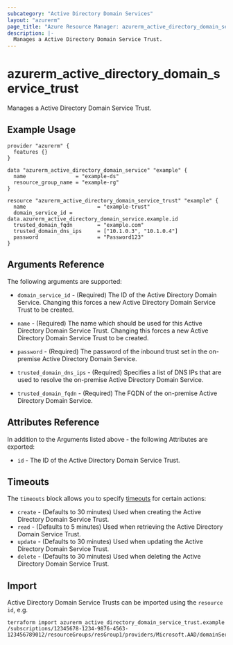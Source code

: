 ```yaml
---
subcategory: "Active Directory Domain Services"
layout: "azurerm"
page_title: "Azure Resource Manager: azurerm_active_directory_domain_service_trust"
description: |-
  Manages a Active Directory Domain Service Trust.
---
```


# azurerm_active_directory_domain_service_trust

Manages a Active Directory Domain Service Trust.

## Example Usage

```hcl
provider "azurerm" {
  features {}
}

data "azurerm_active_directory_domain_service" "example" {
  name                = "example-ds"
  resource_group_name = "example-rg"
}

resource "azurerm_active_directory_domain_service_trust" "example" {
  name                       = "example-trust"
  domain_service_id = data.azurerm_active_directory_domain_service.example.id
  trusted_domain_fqdn        = "example.com"
  trusted_domain_dns_ips     = ["10.1.0.3", "10.1.0.4"]
  password                   = "Password123"
}
```

## Arguments Reference

The following arguments are supported:

* `domain_service_id` - (Required) The ID of the Active Directory Domain Service. Changing this forces a new Active Directory Domain Service Trust to be created.

* `name` - (Required) The name which should be used for this Active Directory Domain Service Trust. Changing this forces a new Active Directory Domain Service Trust to be created.

* `password` - (Required) The password of the inbound trust set in the on-premise Active Directory Domain Service.

* `trusted_domain_dns_ips` - (Required) Specifies a list of DNS IPs that are used to resolve the on-premise Active Directory Domain Service.

* `trusted_domain_fqdn` - (Required) The FQDN of the on-premise Active Directory Domain Service.

## Attributes Reference

In addition to the Arguments listed above - the following Attributes are exported: 

* `id` - The ID of the Active Directory Domain Service Trust.

## Timeouts

The `timeouts` block allows you to specify [timeouts](https://www.terraform.io/docs/configuration/resources.html#timeouts) for certain actions:

* `create` - (Defaults to 30 minutes) Used when creating the Active Directory Domain Service Trust.
* `read` - (Defaults to 5 minutes) Used when retrieving the Active Directory Domain Service Trust.
* `update` - (Defaults to 30 minutes) Used when updating the Active Directory Domain Service Trust.
* `delete` - (Defaults to 30 minutes) Used when deleting the Active Directory Domain Service Trust.

## Import

Active Directory Domain Service Trusts can be imported using the `resource id`, e.g.

```shell
terraform import azurerm_active_directory_domain_service_trust.example /subscriptions/12345678-1234-9876-4563-123456789012/resourceGroups/resGroup1/providers/Microsoft.AAD/domainServices/DomainService1/trusts/trust1
```
